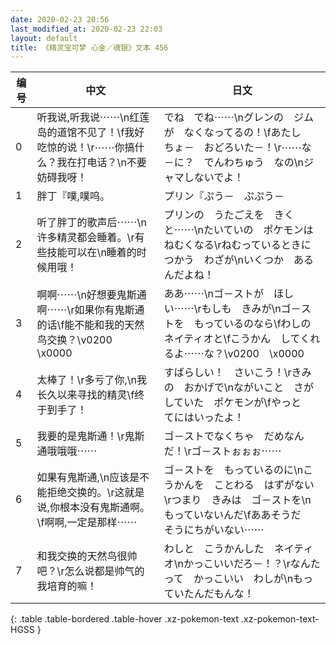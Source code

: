 ```yaml
---
date: 2020-02-23 20:56
last_modified_at: 2020-02-23 22:03
layout: default
title: 《精灵宝可梦 心金／魂银》文本 456
---
```

| 编号 | 中文 | 日文 |
| ---- | ---- | ---- |
| 0 | 听我说,听我说⋯⋯\n红莲岛的道馆不见了！\f我好吃惊的说！\r⋯⋯你搞什么？我在打电话？\n不要妨碍我呀！ | でね　でね⋯⋯\nグレンの　ジムが　なくなってるの！\fあたし　ちょ－　おどろいた－！\r⋯⋯な－に？　でんわちゅう　なの\nジャマしないでよ！ |
| 1 | 胖丁『噗,噗呜。 | プリン『ぷう－　ぷぷう－ |
| 2 | 听了胖丁的歌声后⋯⋯\n许多精灵都会睡着。\r有些技能可以在\n睡着的时候用哦！ | プリンの　うたごえを　きくと⋯⋯\nたいていの　ポケモンは　ねむくなる\rねむっているときに　つかう　わざが\nいくつか　あるんだよね！ |
| 3 | 啊啊⋯⋯\n好想要鬼斯通啊⋯⋯\r如果你有鬼斯通的话\f能不能和我的天然鸟交换？\v0200　\x0000 | ああ⋯⋯\nゴ－ストが　ほしい⋯⋯\rもしも　きみが\nゴ－ストを　もっているのなら\fわしの　ネイティオと\fこうかん　してくれるよ⋯⋯な？\v0200　\x0000 |
| 4 | 太棒了！\r多亏了你,\n我长久以来寻找的精灵\f终于到手了！ | すばらしい！　さいこう！\rきみの　おかげで\nながいこと　さがしていた　ポケモンが\fやっと　てにはいったよ！ |
| 5 | 我要的是鬼斯通！\r鬼斯通哦哦哦⋯⋯ | ゴ－ストでなくちゃ　だめなんだ！\rゴ－ストぉぉぉ⋯⋯ |
| 6 | 如果有鬼斯通,\n应该是不能拒绝交换的。\r这就是说,你根本没有鬼斯通啊。\f啊啊,一定是那样⋯⋯ | ゴ－ストを　もっているのに\nこうかんを　ことわる　はずがない\rつまり　きみは　ゴ－ストを\nもっていないんだ\fああそうだ　そうにちがいない⋯⋯ |
| 7 | 和我交换的天然鸟很帅吧？\r怎么说都是帅气的我培育的嘛！ | わしと　こうかんした　ネイティオ\nかっこいいだろ－！？\rなんたって　かっこいい　わしが\nもっていたんだもんな！ |
{: .table .table-bordered .table-hover .xz-pokemon-text .xz-pokemon-text-HGSS }
